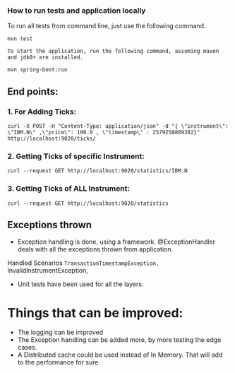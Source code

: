 ### How to run tests and application locally

  To run all tests from command line, just use the following command.
  
```
mvn test
```
	To start the application, run the following command, assuming maven and jdk8+ are installed.
    
```
mvn spring-boot:run 
```

## End points:

### 1. For Adding Ticks:
```
curl -X POST -H "Content-Type: application/json" -d "{ \"instrument\": \"IBM.N\" ,\"price\": 100.0 , \"timestamp\" : 2579258809302}" http://localhost:9020/ticks/
```

### 2. Getting Ticks of specific Instrument:

```
curl --request GET http://localhost:9020/statistics/IBM.N
```
### 3. Getting Ticks of ALL Instrument:
  
```
curl --request GET http://localhost:9020/statistics
```


## Exceptions thrown
* Exception handling is done, using a framework. @ExceptionHandler deals with  all the exceptions thrown from application.

Handled Scenarios 
`TransactionTimestampException,
`InvalidInstrumentException,

* Unit tests have been used for all the layers.


# Things that can be improved:
* The logging can be improved 
* The Exception handling can be added more, by more testing the edge cases. 
* A Distributed cache could be used instead of In Memory. That will add to the performance for sure.


